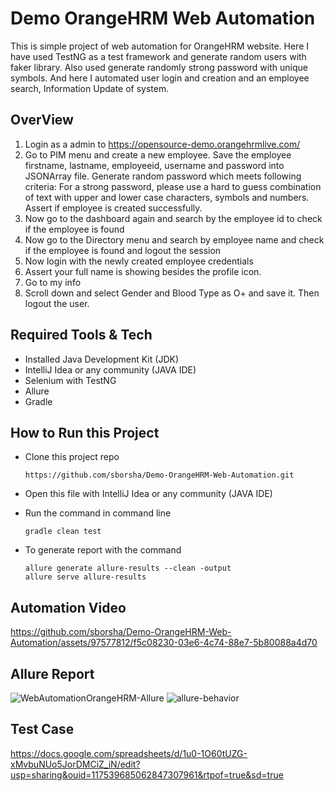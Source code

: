 # Demo OrangeHRM Web Automation
This is simple project of web automation for OrangeHRM website. Here I have used TestNG as a test framework and generate random users with faker library. Also used generate randomly strong password with unique symbols. And here I automated user login and creation and an employee search, Information Update of system.

## OverView 
1.  Login as a admin to https://opensource-demo.orangehrmlive.com/
2.  Go to PIM menu and create a new employee. Save the employee firstname, lastname, employeeid, username and password into JSONArray file. Generate random password which meets following criteria:
For a strong password, please use a hard to guess combination of text with upper and lower case characters, symbols and numbers. Assert if employee is created successfully.
3. Now go to the dashboard again and search by the employee id to check if the employee is found
4. Now go to the Directory menu and search by employee name and check if the employee is found and logout the session
5. Now login with the newly created employee credentials
6. Assert your full name is showing besides the profile icon.
7. Go to my info
8. Scroll down and select Gender and Blood Type as O+ and save it. Then logout the user.

## Required Tools & Tech
  - Installed Java Development Kit (JDK)
  - IntelliJ Idea or any community (JAVA IDE)
  - Selenium with TestNG
  - Allure
  - Gradle

## How to Run this Project
- Clone this project repo

      https://github.com/sborsha/Demo-OrangeHRM-Web-Automation.git
- Open this file with IntelliJ Idea or any community (JAVA IDE)
- Run the command in command line

      gradle clean test
- To generate report with the command

      allure generate allure-results --clean -output
      allure serve allure-results

## Automation Video
  https://github.com/sborsha/Demo-OrangeHRM-Web-Automation/assets/97577812/f5c08230-03e6-4c74-88e7-5b80088a4d70


##  Allure Report
  ![WebAutomationOrangeHRM-Allure](https://github.com/sborsha/Demo-OrangeHRM-Web-Automation/assets/97577812/49bae88e-0b43-4055-814f-91b905b49600)
  ![allure-behavior](https://github.com/sborsha/Demo-OrangeHRM-Web-Automation/assets/97577812/ca719df0-325b-40a9-8874-146a9d2e8c40)


## Test Case
  https://docs.google.com/spreadsheets/d/1u0-1O60tUZG-xMvbuNUo5JorDMCiZ_iN/edit?usp=sharing&ouid=117539685062847307961&rtpof=true&sd=true

